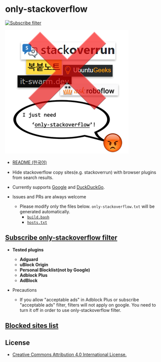 # only-stackoverflow

[![Subscribe filter](https://img.shields.io/badge/Subscribe%20Filter-Adblock%20Plus-brightgreen?logo=adblockplus)](https://subscribe.adblockplus.org/?location=https%3A%2F%2Fgithub.com%2FRyuaNerin%2Fonly-stackoverflow%2Fraw%2Fmaster%2Fonly-stackoverflow.txt%26title%3Donly-stackoverflow)

![banner](banner.png)

- [README (한국어)](README.md)

- Hide stackoverflow copy sites(e.g. stackoverrun) with browser plugins from search results.

- Currently supports [Google](https://www.google.com) and [DuckDuckGo](https://duckduckgo.com).

- Issues and PRs are always welcome
    - Please modify only the files below. `only-stackoverflow.txt` will be generated automatically.
        - [`build.bash`](build.bash)
        - [`hosts.txt`](hosts.txt)

## [Subscribe only-stackoverflow filter](https://subscribe.adblockplus.org/?location=https%3A%2F%2Fgithub.com%2FRyuaNerin%2Fonly-stackoverflow%2Fraw%2Fmaster%2Fonly-stackoverflow.txt%26title%3Donly-stackoverflow)

- **Tested plugins**
    - **Adguard**
    - **uBlock Origin**
    - **Personal Blocklist(not by Google)**
    - **Adblock Plus**
    - **AdBlock**

- Precautions
    - If you allow "acceptable ads" in Adblock Plus or subscribe "acceptable ads" filter, filters will not apply on google. You need to turn it off in order to use only-stackoverflow filter.

## [Blocked sites list](hosts.txt)

## License

- [Creative Commons Attribution 4.0 International License.](https://creativecommons.org/licenses/by/4.0/)
